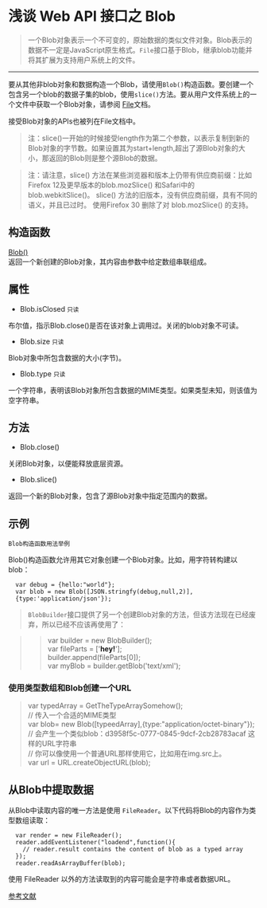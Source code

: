 # 浅谈 Web API 接口之 Blob

>一个Blob对象表示一个不可变的，原始数据的类似文件对象。Blob表示的数据不一定是JavaScript原生格式。`File`接口基于Blob，继承blob功能并将其扩展为支持用户系统上的文件。     

***

要从其他非blob对象和数据构造一个Blob，请使用`Blob()`构造函数。要创建一个包含另一个blob的数据子集的blob，使用`slice()`方法。要从用户文件系统上的一个文件中获取一个Blob对象，请参阅 [File](https://developer.mozilla.org/zh-CN/docs/Web/API/File)文档。     

接受Blob对象的APIs也被列在File文档中。     

>注：slice()一开始的时候接受length作为第二个参数，以表示复制到新的Blob对象的字节数。如果设置其为start+length,超出了源Blob对象的大小，那返回的Blob则是整个源Blob的数据。      

> 注：请注意，slice() 方法在某些浏览器和版本上仍带有供应商前缀：比如 Firefox 12及更早版本的blob.mozSlice() 和Safari中的blob.webkitSlice()。 slice() 方法的旧版本，没有供应商前缀，具有不同的语义，并且已过时。 使用Firefox 30 删除了对 blob.mozSlice() 的支持。     

## 构造函数

[Blob()](https://developer.mozilla.org/zh-CN/docs/Web/API/Blob/Blob)     
返回一个新创建的Blob对象，其内容由参数中给定数组串联组成。     

## 属性

- Blob.isClosed `只读`       

布尔值，指示Blob.close()是否在该对象上调用过。关闭的blob对象不可读。    

- Blob.size `只读`     

Blob对象中所包含数据的大小(字节)。    

- Blob.type `只读`    

一个字符串，表明该Blob对象所包含数据的MIME类型。如果类型未知，则该值为空字符串。    

## 方法

- Blob.close()      

关闭Blob对象，以便能释放底层资源。     

- Blob.slice()   

返回一个新的Blob对象，包含了源Blob对象中指定范围内的数据。      

## 示例

`Blob构造函数用法举例`       

Blob()构造函数允许用其它对象创建一个Blob对象。比如，用字符转构建以blob：    

```
  var debug = {hello:"world"};
  var blob = new Blob([JSON.stringfy(debug,null,2)],
  {type:'application/json'});
```

> `BlobBuilder`接口提供了另一个创建Blob对象的方法，但该方法现在已经废弃，所以已经不应该再使用了：     

>>  var builder = new BlobBuilder();      
>>  var fileParts = ['<a id="a"><b id="b">hey!</b></a>'];      
>>  builder.append(fileParts[0]);     
>>  var myBlob = builder.getBlob('text/xml');

### 使用类型数组和Blob创建一个URL

> var typedArray = GetTheTypeArraySomehow();    
// 传入一个合适的MIME类型     
var blob= new Blob([typeedArray],{type:"application/octet-binary"});    
// 会产生一个类似blob：d3958f5c-0777-0845-9dcf-2cb28783acaf 这样的URL字符串    
// 你可以像使用一个普通URL那样使用它，比如用在img.src上。   
  var url = URL.createObjectURL(blob);    

## 从Blob中提取数据

从Blob中读取内容的唯一方法是使用 `FileReader`。以下代码将Blob的内容作为类型数组读取：     

```
  var render = new FileReader();
  reader.addEventListener("loadend",function(){
    // reader.result contains the content of blob as a typed array
  });
  reader.readAsArrayBuffer(blob);
```

使用 FileReader 以外的方法读取到的内容可能会是字符串或者数据URL。     

[参考文献](https://developer.mozilla.org/zh-CN/docs/Web/API/Blob)    





